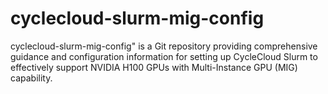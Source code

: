 # cyclecloud-slurm-mig-config
 cyclecloud-slurm-mig-config" is a Git repository providing comprehensive guidance and configuration information for setting up CycleCloud Slurm to effectively support NVIDIA H100 GPUs with Multi-Instance GPU (MIG) capability.

